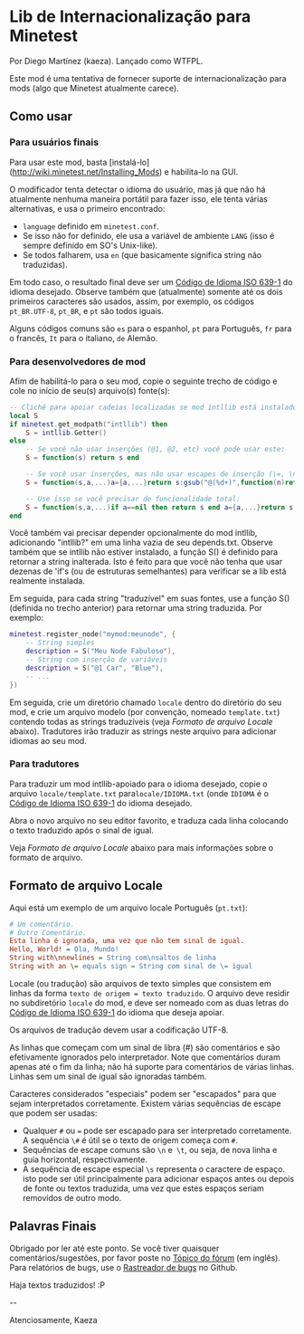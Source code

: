 # Lib de Internacionalização para Minetest

Por Diego Martínez (kaeza).
Lançado como WTFPL.

Este mod é uma tentativa de fornecer suporte de internacionalização para mods
(algo que Minetest atualmente carece).

## Como usar

### Para usuários finais

Para usar este mod, basta [instalá-lo] (http://wiki.minetest.net/Installing_Mods) 
e habilita-lo na GUI.

O modificador tenta detectar o idioma do usuário, mas já que não há atualmente 
nenhuma maneira portátil para fazer isso, ele tenta várias alternativas, e usa 
o primeiro encontrado:

  * `language` definido em `minetest.conf`.
  * Se isso não for definido, ele usa a variável de ambiente `LANG` (isso 
    é sempre definido em SO's Unix-like).
  * Se todos falharem, usa `en` (que basicamente significa string não traduzidas).

Em todo caso, o resultado final deve ser um 
[Código de Idioma ISO 639-1](https://en.wikipedia.org/wiki/List_of_ISO_639-1_codes) 
do idioma desejado. Observe também que (atualmente) somente até os dois primeiros 
caracteres são usados, assim, por exemplo, os códigos `pt_BR.UTF-8`, `pt_BR`, e `pt` 
são todos iguais.

Alguns códigos comuns são `es` para o espanhol, `pt` para Português, `fr` para o 
francês, `It` para o italiano, `de` Alemão.

### Para desenvolvedores de mod

Afim de habilitá-lo para o seu mod, copie o seguinte trecho de código e cole no 
início de seu(s) arquivo(s) fonte(s):

```lua
-- Clichê para apoiar cadeias localizadas se mod intllib está instalado.
local S
if minetest.get_modpath("intllib") then
	S = intllib.Getter()
else
	-- Se você não usar inserções (@1, @2, etc) você pode usar este:
	S = function(s) return s end

	-- Se você usar inserções, mas não usar escapes de inserção (\=, \n, etc) isso vai funcionar:
	S = function(s,a,...)a={a,...}return s:gsub("@(%d+)",function(n)return a[tonumber(n)]end)end

	-- Use isso se você precisar de funcionalidade total:
	S = function(s,a,...)if a==nil then return s end a={a,...}return s:gsub("(@?)@(%(?)(%d+)(%)?)",function(e,o,n,c)if e==""then return a[tonumber(n)]..(o==""and c or"")else return"@"..o..n..c end end) end
end
```

Você também vai precisar depender opcionalmente do mod intllib, adicionando "intllib?"
em uma linha vazia de seu depends.txt. Observe também que se intllib não estiver
instalado, a função S() é definido para retornar a string inalterada. Isto é feito
para que você não tenha que usar dezenas de 'if's (ou de estruturas semelhantes)
para verificar se a lib está realmente instalada.

Em seguida, para cada string "traduzível" em suas fontes, use a função S()
(definida no trecho anterior) para retornar uma string traduzida. Por exemplo:

```lua
minetest.register_node("mymod:meunode", {
	-- String simples
	description = S("Meu Node Fabuloso"),
	-- String com inserção de variáveis
	description = S("@1 Car", "Blue"),
	-- ...
})
```

Em seguida, crie um diretório chamado `locale` dentro do diretório do seu mod, 
e crie um arquivo modelo (por convenção, nomeado `template.txt`) contendo todas 
as strings traduzíveis (veja *Formato de arquivo Locale* abaixo). Tradutores 
irão traduzir as strings neste arquivo para adicionar idiomas ao seu mod.

### Para tradutores

Para traduzir um mod intllib-apoiado para o idioma desejado, copie o
arquivo `locale/template.txt` para`locale/IDIOMA.txt` (onde `IDIOMA` é o
[Código de Idioma ISO 639-1](https://en.wikipedia.org/wiki/List_of_ISO_639-1_codes)
do idioma desejado.

Abra o novo arquivo no seu editor favorito, e traduza cada linha colocando
o texto traduzido após o sinal de igual.

Veja *Formato de arquivo Locale* abaixo para mais informações sobre o formato de arquivo.

## Formato de arquivo Locale

Aqui está um exemplo de um arquivo locale Português (`pt.txt`):

```cfg
# Um comentário.
# Outro Comentário.
Esta linha é ignorada, uma vez que não tem sinal de igual.
Hello, World! = Ola, Mundo!
String with\nnewlines = String com\nsaltos de linha
String with an \= equals sign = String com sinal de \= igual
```

Locale (ou tradução) são arquivos de texto simples que consistem em linhas da
forma `texto de origem = texto traduzido`. O arquivo deve residir no subdiretório 
`locale` do mod, e deve ser nomeado com as duas letras do 
[Código de Idioma ISO 639-1](https://en.wikipedia.org/wiki/List_of_ISO_639-1_codes)
do idioma que deseja apoiar.

Os arquivos de tradução devem usar a codificação UTF-8.

As linhas que começam com um sinal de libra (#) são comentários e são efetivamente 
ignorados pelo interpretador. Note que comentários duram apenas até o fim da linha;
não há suporte para comentários de várias linhas. Linhas sem um sinal de igual são
ignoradas também.

Caracteres considerados "especiais" podem ser "escapados" para que sejam 
interpretados corretamente. Existem várias sequências de escape que podem ser usadas:

  * Qualquer `#` ou `=` pode ser escapado para ser interpretado corretamente. 
    A sequência `\#` é útil se o texto de origem começa com `#`.
  * Sequências de escape comuns são `\n` e` \t`, ou seja, de nova linha e
    guia horizontal, respectivamente.
  * A sequência de escape especial `\s` representa o caractere de espaço. isto
    pode ser útil principalmente para adicionar espaços antes ou depois de fonte ou
    textos traduzida, uma vez que estes espaços seriam removidos de outro modo.

## Palavras Finais

Obrigado por ler até este ponto.
Se você tiver quaisquer comentários/sugestões, por favor poste no
[Tópico do fórum](https://forum.minetest.net/viewtopic.php?id=4929) (em inglês). Para
relatórios de bugs, use o [Rastreador de bugs](https://github.com/minetest-mods/intllib/issues/new)
no Github.

Haja textos traduzidos! :P

\--

Atenciosamente,
Kaeza

